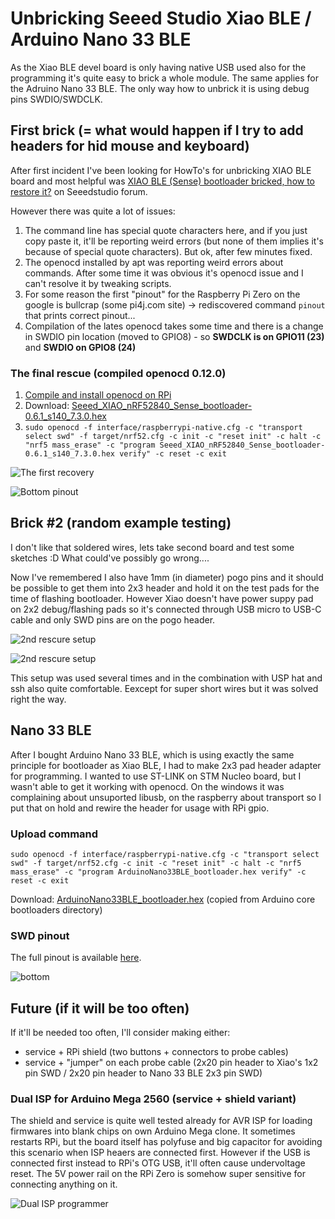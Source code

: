 # Unbricking Seeed Studio Xiao BLE / Arduino Nano 33 BLE

As the Xiao BLE devel board is only having native USB used also for the programming it's quite easy to brick a whole module. The same applies for the Adruino Nano 33 BLE. The only way how to unbrick it is using debug pins SWDIO/SWDCLK.

## First brick (= what would happen if I try to add headers for hid mouse and keyboard)

After first incident I've been looking for HowTo's for unbricking XIAO BLE board and most helpful was [XIAO BLE (Sense) bootloader bricked, how to restore it?](https://forum.seeedstudio.com/t/xiao-ble-sense-bootloader-bricked-how-to-restore-it/263091/4) on Seeedstudio forum.

However there was quite a lot of issues:

1. The command line has special quote characters here, and if you just copy paste it, it'll be reporting weird errors (but none of them implies it's because of special quote characters). But ok, after few minutes fixed.
2. The openocd installed by apt was reporting weird errors about commands. After some time it was obvious it's openocd issue and I can't resolve it by tweaking scripts.
3. For some reason the first "pinout" for the Raspberry Pi Zero on the google is bullcrap (some pi4j.com site) -> rediscovered command `pinout` that prints correct pinout...
4. Compilation of the lates openocd takes some time and there is a change in SWDIO pin location (moved to GPIO8) - so **SWDCLK is on GPIO11 (23)** and **SWDIO on GPIO8 (24)**

### The final rescue (compiled openocd 0.12.0)

1. [Compile and install openocd on RPi](https://learn.adafruit.com/programming-microcontrollers-using-openocd-on-raspberry-pi/compiling-openocd)
2. Download: [Seeed_XIAO_nRF52840_Sense_bootloader-0.6.1_s140_7.3.0.hex](Seeed_XIAO_nRF52840_Sense_bootloader-0.6.1_s140_7.3.0.hex)
3. `sudo openocd -f interface/raspberrypi-native.cfg -c "transport select swd" -f target/nrf52.cfg -c init -c "reset init" -c halt -c "nrf5 mass_erase" -c "program Seeed_XIAO_nRF52840_Sense_bootloader-0.6.1_s140_7.3.0.hex verify" -c reset -c exit`



![The first recovery](FirstUnbrick_small.jpg)

![Bottom pinout](https://files.seeedstudio.com/wiki/XIAO-BLE/back-pinout-5.jpg)

## Brick #2 (random example testing)

I don't like that soldered wires, lets take second board and test some sketches :D What could've possibly go wrong....

Now I've remembered I also have 1mm (in diameter) pogo pins and it should be possible to get them into 2x3 header and hold it on the test pads for the time of flashing bootloader. However Xiao doesn't have power suppy pad on 2x2 debug/flashing pads so it's connected through USB micro to USB-C cable and only SWD pins are on the pogo header.

![2nd rescure setup](SecondUnbrick_small.jpg)

![2nd rescure setup](SecondSetup_small.jpg)

This setup was used several times and in the combination with USP hat and ssh also quite comfortable. Eexcept for super short wires but it was solved right the way.


## Nano 33 BLE

After I bought Arduino Nano 33 BLE, which is using exactly the same principle for bootloader as Xiao BLE, I had to make 2x3 pad header adapter for programming.
I wanted to use ST-LINK on STM Nucleo board, but I wasn't able to get it working with openocd. On the windows it was complaining about unsuported libusb, on the raspberry about transport so I put that on hold and rewire the header for usage with RPi gpio.

### Upload command

    sudo openocd -f interface/raspberrypi-native.cfg -c "transport select swd" -f target/nrf52.cfg -c init -c "reset init" -c halt -c "nrf5 mass_erase" -c "program ArduinoNano33BLE_bootloader.hex verify" -c reset -c exit

Download: [ArduinoNano33BLE_bootloader.hex](ArduinoNano33BLE_bootloader.hex) (copied from Arduino core bootloaders directory)

### SWD pinout

The full pinout is available [here](https://content.arduino.cc/assets/Pinout-NANOble_latest.pdf).

![bottom](DebugPinoutNano33BLE_small.png)


## Future (if it will be too often)

If it'll be needed too often, I'll consider making either:

* service + RPi shield (two buttons + connectors to probe cables)
* service + "jumper" on each probe cable (2x20 pin header to Xiao's 1x2 pin SWD / 2x20 pin header to Nano 33 BLE 2x3 pin SWD)

### Dual ISP for Arduino Mega 2560 (service + shield variant)

The shield and service is quite well tested already for AVR ISP for loading firmwares into blank chips on own Arduino Mega clone. It sometimes restarts RPi, but the board itself has polyfuse and big capacitor for avoiding this scenario when ISP heaers are connected first. However if the USB is connected first instead to RPi's OTG USB, it'll often cause undervoltage reset. The 5V power rail on the RPi Zero is somehow super sensitive for connecting anything on it.

![Dual ISP programmer](dualISPProgrammer.jpg)
